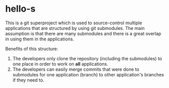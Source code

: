 # hello-s
This is a git superproject which is used to source-control multiple applications that are structured by using git submodules. The main assumption is that there are many submodules and there is a great overlap in using them in the applications. 

Benefits of this structure:
1. The developers only clone the repository (including the submodules) to one place in order to work on __all__ applications.
1. The developers can easily merge commits that were done to submodules for one application (branch) to other application's branches if they need to. 

